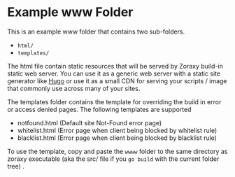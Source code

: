 # Example www Folder

This is an example www folder that contains two sub-folders.

- `html/`
- `templates/`

The html file contain static resources that will be served by Zoraxy build-in static web server. You can use it as a generic web server with a static site generator like [Hugo](https://gohugo.io/) or use it as a small CDN for serving your scripts / image that commonly use across many of your sites.

The templates folder contains the template for overriding the build in error or access denied pages. The following templates are supported

- notfound.html (Default site Not-Found error page)
- whitelist.html (Error page when client being blocked by whitelist rule)
- blacklist.html (Error page when client being blocked by blacklist rule)



To use the template, copy and paste the `wwww` folder to the same directory as zoraxy executable (aka the src/ file if you `go build` with the current folder tree) . 